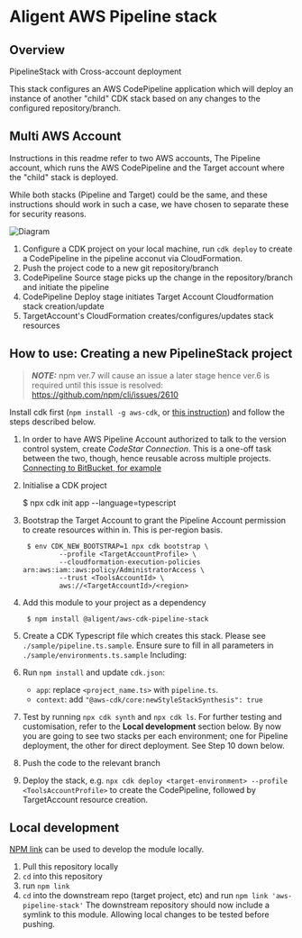 # Aligent AWS Pipeline stack

## Overview

PipelineStack with Cross-account deployment

This stack configures an AWS CodePipeline application which will deploy an instance of another "child" CDK stack based on any changes to the configured repository/branch.

## Multi AWS Account
Instructions in this readme refer to two AWS accounts, The Pipeline account, which runs the AWS CodePipeline and the Target account where the "child" stack is deployed.

While both stacks (Pipeline and Target) could be the same, and these instructions should work in such a case, we have chosen to separate these for security reasons.

![Diagram](CdkPipelineCrossAccountDeploy.jpeg)

1. Configure a CDK project on your local machine, run `cdk deploy` to create a CodePipeline in the pipeline acconut via CloudFormation.
2. Push the project code to a new git repository/branch
3. CodePipeline Source stage picks up the change in the repository/branch and initiate the pipeline
4. CodePipeline Deploy stage initiates Target Account Cloudformation stack creation/update
5. TargetAccount's CloudFormation creates/configures/updates stack resources


## How to use: Creating a new PipelineStack project

> **_NOTE:_** npm ver.7 will cause an issue a later stage hence ver.6 is required until this issue is resolved: https://github.com/npm/cli/issues/2610

Install cdk first (`npm install -g aws-cdk`, or [this instruction](https://docs.aws.amazon.com/cdk/latest/guide/getting_started.html)) and follow the steps described below.


1. In order to have AWS Pipeline Account authorized to talk to the version control system, create *CodeStar Connection*. This is a one-off task between the two, though, hence reusable across multiple projects. [Connecting to BitBucket, for example](https://docs.aws.amazon.com/dtconsole/latest/userguide/connections-create-bitbucket.html)

2. Initialise a CDK project

    $ npx cdk init app --language=typescript

3. Bootstrap the Target Account to grant the Pipeline Account permission to create resources within in. This is per-region basis.

        $ env CDK_NEW_BOOTSTRAP=1 npx cdk bootstrap \
                --profile <TargetAccountProfile> \
                --cloudformation-execution-policies arn:aws:iam::aws:policy/AdministratorAccess \
                --trust <ToolsAccountId> \
                aws://<TargetAccountId>/<region>

4. Add this module to your project as a dependency

        $ npm install @aligent/aws-cdk-pipeline-stack

5. Create a CDK Typescript file which creates this stack. Please see `./sample/pipeline.ts.sample`. Ensure sure to fill in all parameters in `./sample/environments.ts.sample` 
Including:

7. Run `npm install` and update `cdk.json`:

    - `app`: replace `<project_name.ts>` with `pipeline.ts`.
    - `context`: add `"@aws-cdk/core:newStyleStackSynthesis": true`

8. Test by running `npx cdk synth` and `npx cdk ls`. For further testing and customisation, refer to the **Local development** section below. By now you are going to see two stacks per each environment; one for Pipeline deployment, the other for direct deployment. See Step 10 down below.

9. Push the code to the relevant branch

10. Deploy the stack, e.g. `npx cdk deploy <target-environment> --profile <ToolsAccountProfile>` to create the CodePipeline, followed by TargetAccount resource creation. 

## Local development
[NPM link](https://docs.npmjs.com/cli/v7/commands/npm-link) can be used to develop the module locally.
1. Pull this repository locally
2. `cd` into this repository
3. run `npm link`
4. `cd` into the downstream repo (target project, etc) and run `npm link 'aws-pipeline-stack'`
The downstream repository should now include a symlink to this module. Allowing local changes to be tested before pushing.

